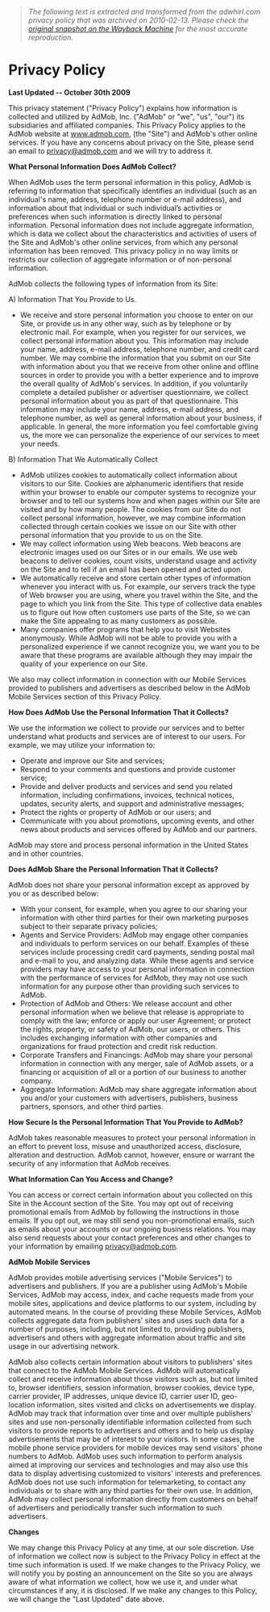> *The following text is extracted and transformed from the adwhirl.com privacy policy that was archived on 2010-02-13. Please check the [original snapshot on the Wayback Machine](https://web.archive.org/web/20100213095635id_/http%3A//www.adwhirl.com/privacy) for the most accurate reproduction.*

# Privacy Policy

**Last Updated -- October 30th 2009**

This privacy statement ("Privacy Policy") explains how information is collected and utilized by AdMob, Inc. ("AdMob" or "we", "us", "our") its subsidiaries and affiliated companies. This Privacy Policy applies to the AdMob website at www.admob.com, (the "Site") and AdMob's other online services. If you have any concerns about privacy on the Site, please send an email to privacy@admob.com and we will try to address it.

**What Personal Information Does AdMob Collect?**

When AdMob uses the term personal information in this policy, AdMob is referring to information that specifically identifies an individual (such as an individual's name, address, telephone number or e-mail address), and information about that individual or such individual’s activities or preferences when such information is directly linked to personal information. Personal information does not include aggregate information, which is data we collect about the characteristics and activities of users of the Site and AdMob's other online services, from which any personal information has been removed. This privacy policy in no way limits or restricts our collection of aggregate information or of non-personal information.

AdMob collects the following types of information from its Site:

A) Information That You Provide to Us.

  


  * We receive and store personal information you choose to enter on our Site, or provide us in any other way, such as by telephone or by electronic mail. For example, when you register for our services, we collect personal information about you. This information may include your name, address, e-mail address, telephone number, and credit card number. We may combine the information that you submit on our Site with information about you that we receive from other online and offline sources in order to provide you with a better experience and to improve the overall quality of AdMob's services. In addition, if you voluntarily complete a detailed publisher or advertiser questionnaire, we collect personal information about you as part of that questionnaire. This information may include your name, address, e-mail address, and telephone number, as well as general information about your business, if applicable. In general, the more information you feel comfortable giving us, the more we can personalize the experience of our services to meet your needs.



B) Information That We Automatically Collect

  


  * AdMob utilizes cookies to automatically collect information about visitors to our Site. Cookies are alphanumeric identifiers that reside within your browser to enable our computer systems to recognize your browser and to tell our systems how and when pages within our Site are visited and by how many people. The cookies from our Site do not collect personal information, however, we may combine information collected through certain cookies we issue on our Site with other personal information that you provide to us on the Site. 
  * We may collect information using Web beacons. Web beacons are electronic images used on our Sites or in our emails. We use web beacons to deliver cookies, count visits, understand usage and activity on the Site and to tell if an email has been opened and acted upon. 
  * We automatically receive and store certain other types of information whenever you interact with us. For example, our servers track the type of Web browser you are using, where you travel within the Site, and the page to which you link from the Site. This type of collective data enables us to figure out how often customers use parts of the Site, so we can make the Site appealing to as many customers as possible.
  * Many companies offer programs that help you to visit Websites anonymously. While AdMob will not be able to provide you with a personalized experience if we cannot recognize you, we want you to be aware that these programs are available although they may impair the quality of your experience on our Site.



We also may collect information in connection with our Mobile Services provided to publishers and advertisers as described below in the AdMob Mobile Services section of this Privacy Policy.

**How Does AdMob Use the Personal Information That it Collects?**

We use the information we collect to provide our services and to better understand what products and services are of interest to our users. For example, we may utilize your information to:

  


  * Operate and improve our Site and services;
  * Respond to your comments and questions and provide customer service;
  * Provide and deliver products and services and send you related information, including confirmations, invoices, technical notices, updates, security alerts, and support and administrative messages;
  * Protect the rights or property of AdMob or our users; and
  * Communicate with you about promotions, upcoming events, and other news about products and services offered by AdMob and our partners.



AdMob may store and process personal information in the United States and in other countries. 

**Does AdMob Share the Personal Information That it Collects?**

AdMob does not share your personal information except as approved by you or as described below:

  


  * With your consent, for example, when you agree to our sharing your information with other third parties for their own marketing purposes subject to their separate privacy policies;
  * Agents and Service Providers: AdMob may engage other companies and individuals to perform services on our behalf. Examples of these services include processing credit card payments, sending postal mail and e-mail to you, and analyzing data. While these agents and service providers may have access to your personal information in connection with the performance of services for AdMob, they may not use such information for any purpose other than providing such services to AdMob.
  * Protection of AdMob and Others: We release account and other personal information when we believe that release is appropriate to comply with the law; enforce or apply our user Agreement; or protect the rights, property, or safety of AdMob, our users, or others. This includes exchanging information with other companies and organizations for fraud protection and credit risk reduction.
  * Corporate Transfers and Financings: AdMob may share your personal information in connection with any merger, sale of AdMob assets, or a financing or acquisition of all or a portion of our business to another company. 
  * Aggregate Information: AdMob may share aggregate information about you and/or your customers with advertisers, publishers, business partners, sponsors, and other third parties.



**How Secure Is the Personal Information That You Provide to AdMob?**

AdMob takes reasonable measures to protect your personal information in an effort to prevent loss, misuse and unauthorized access, disclosure, alteration and destruction. AdMob cannot, however, ensure or warrant the security of any information that AdMob receives. 

**What Information Can You Access and Change?**

You can access or correct certain information about you collected on this Site in the Account section of the Site. You may opt out of receiving promotional emails from AdMob by following the instructions in those emails. If you opt out, we may still send you non-promotional emails, such as emails about your accounts or our ongoing business relations. You may also send requests about your contact preferences and other changes to your information by emailing privacy@admob.com. 

**AdMob Mobile Services**

AdMob provides mobile advertising services ("Mobile Services") to advertisers and publishers. If you are a publisher using AdMob's Mobile Services, AdMob may access, index, and cache requests made from your mobile sites, applications and device platforms to our system, including by automated means. In the course of providing these Mobile Services, AdMob collects aggregate data from publishers' sites and uses such data for a number of purposes, including, but not limited to, providing publishers, advertisers and others with aggregate information about traffic and site usage in our advertising network.

AdMob also collects certain information about visitors to publishers' sites that connect to the AdMob Mobile Services. AdMob will automatically collect and receive information about those visitors such as, but not limited to, browser identifiers, session information, browser cookies, device type, carrier provider, IP addresses, unique device ID, carrier user ID, geo-location information, sites visited and clicks on advertisements we display. AdMob may track that information over time and over multiple publishers' sites and use non-personally identifiable information collected from such visitors to provide reports to advertisers and others and to help us display advertisements that may be of interest to your visitors. In some cases, the mobile phone service providers for mobile devices may send visitors' phone numbers to AdMob. AdMob uses such information to perform analysis aimed at improving our services and technologies and may also use this data to display advertising customized to visitors' interests and preferences. AdMob does not use such information for telemarketing, to contact any individuals or to share with any third parties for their own use. In addition, AdMob may collect personal information directly from customers on behalf of advertisers and periodically transfer such information to such advertisers. 

**Changes**

We may change this Privacy Policy at any time, at our sole discretion. Use of information we collect now is subject to the Privacy Policy in effect at the time such information is used. If we make changes to the Privacy Policy, we will notify you by posting an announcement on the Site so you are always aware of what information we collect, how we use it, and under what circumstances if any, it is disclosed. If we make any changes to this Policy, we will change the "Last Updated" date above.

  

